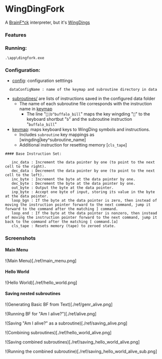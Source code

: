 # WingDingFork
A [BrainF*ck](https://en.wikipedia.org/wiki/Brainfuck) interpreter, but it's [WingDings](https://en.wikipedia.org/wiki/Wingdings)

### Features

### Running:
```
.\app\dingfork.exe
```
### Configuration:
* [config](./dingfork/data/config.yml): configuration setttings
```
  dataConfigName : name of the keymap and subroutine directory in data
```
* [subroutines/](./dingfork/data/default/subroutines/) are lists of instructions saved in the configured data folder
  * The name of each subroutine file corresponds with the instruction name in [keymap](./dingfork/data/default/keymap)
    * The line "`🐻|b^buffalo_bill`" maps the key wingding "`🐻`" to the keyboard shortbut "`b`" and the subroutine instruction "`buffalo_bill`"
* [keymap](./dingfork/data/default/keymap): maps keyboard keys to WingDing symbols and instructions.
   * Includes `subroutine` key mappings as [wingding|key^subroutine_name] 
   * Additional instruction for resetting memory [`cls_tape`]
```
#### Base Instruction Set:
   
   inc_data : Increment the data pointer by one (to point to the next cell to the right).
   dec_data : Decrement the data pointer by one (to point to the next cell to the left).
   inc_byte : Increment the byte at the data pointer by one.
   dec_byte : Decrement the byte at the data pointer by one.
   out_byte : Output the byte at the data pointer.
   inp_byte : Accept one byte of input, storing its value in the byte at the data pointer.
   loop_bgn : If the byte at the data pointer is zero, then instead of moving the instruction pointer forward to the next command, jump it forward to the command after the matching ] command.
   loop_end : If the byte at the data pointer is nonzero, then instead of moving the instruction pointer forward to the next command, jump it back to the command after the matching [ command.[a]
   cls_tape : Resets memory (tape) to zeroed state.

```

### Screenshots

#### Main Menu

!(Main Menu)[./ref/main_menu.png]

#### Hello World

!(Hello World)[./ref/hello_world.png]

#### Saving nested subroutines

!(Generating Basic BF from Text)[./ref/genr_alive.png]

!(Running BF for "Am I alive?")[./ref/alive.png]

!(Saving "Am I alive?" as a subroutine)[./ref/saving_alive.png]

!(Combining subroutines)[./ref/hello_world_alive.png]

!(Saving combined subroutines)[./ref/saving_hello_world_alive.png]

!(Running the combined subroutine)[./ref/saving_hello_world_alive_sub.png]